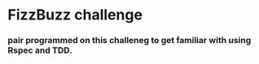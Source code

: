 # FizzBuzz challenge 

### pair programmed on this challeneg to get familiar with using Rspec and TDD.
